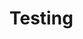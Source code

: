 # Testing

<!-- Quickstart mod -->
<div id="userfront-baboon"></div>

<style>
[baboon] pre {
  padding: inherit;
  background-color: #f8f8f8;
}
</style>
